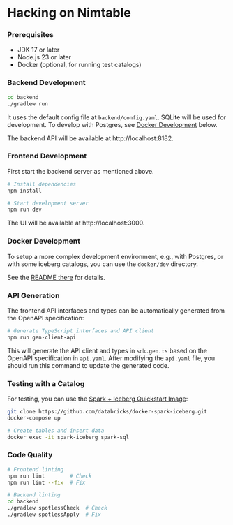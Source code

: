 # Hacking on Nimtable

### Prerequisites

- JDK 17 or later
- Node.js 23 or later
- Docker (optional, for running test catalogs)

### Backend Development

```bash
cd backend
./gradlew run
```

It uses the default config file at `backend/config.yaml`.
SQLite will be used for development. To develop with Postgres, see [Docker Development](#docker-development) below.

The backend API will be available at http://localhost:8182.

### Frontend Development

First start the backend server as mentioned above.

```bash
# Install dependencies
npm install

# Start development server
npm run dev
```

The UI will be available at http://localhost:3000.

### Docker Development

To setup a more complex development environment, e.g., with Postgres, or with some iceberg catalogs, you can use the `docker/dev` directory.

See the [README there](../docker/dev/README.md) for details.

### API Generation

The frontend API interfaces and types can be automatically generated from the OpenAPI specification:

```bash
# Generate TypeScript interfaces and API client
npm run gen-client-api
```

This will generate the API client and types in `sdk.gen.ts` based on the OpenAPI specification in `api.yaml`. After modifying the `api.yaml` file, you should run this command to update the generated code.

### Testing with a Catalog

For testing, you can use the [Spark + Iceberg Quickstart Image](https://github.com/databricks/docker-spark-iceberg/):

```bash
git clone https://github.com/databricks/docker-spark-iceberg.git
docker-compose up

# Create tables and insert data
docker exec -it spark-iceberg spark-sql
```

### Code Quality

```bash
# Frontend linting
npm run lint        # Check
npm run lint --fix  # Fix

# Backend linting
cd backend
./gradlew spotlessCheck  # Check
./gradlew spotlessApply  # Fix
```
